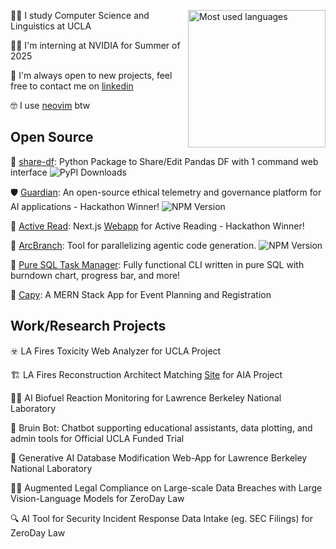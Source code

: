 <a href="#"><img align="right" src="https://github-readme-stats.vercel.app/api/top-langs/?username=rohanadwankar&layout=compact&theme=transparent" height="220px" alt="Most used languages"></a>


👨‍🎓 I study Computer Science and Linguistics at UCLA

👨‍💼 I'm interning at NVIDIA for Summer of 2025

👐 I'm always open to new projects, feel free to contact me on [linkedin](https://www.linkedin.com/in/rohanadwankar/)

🤓 I use [neovim](https://github.com/RohanAdwankar/nvim) btw 

## Open Source

🐼 [share-df](https://github.com/RohanAdwankar/share-df): Python Package to Share/Edit Pandas DF with 1 command web interface <img src="https://static.pepy.tech/badge/share-df" alt="PyPI Downloads">

🛡️ [Guardian](https://github.com/RohanAdwankar/guardian): An open-source ethical telemetry and governance platform for AI applications - Hackathon Winner! <img alt="NPM Version" src="https://img.shields.io/npm/v/guardian-ai">

📖 [Active Read](https://github.com/RohanAdwankar/active-read): Next.js [Webapp](https://active-read.vercel.app/) for Active Reading - Hackathon Winner!

👾 [ArcBranch](https://github.com/RohanAdwankar/arcbranch): Tool for parallelizing agentic code generation. <img alt="NPM Version" src="https://img.shields.io/npm/v/arcbranch">

🧮 [Pure SQL Task Manager](https://github.com/RohanAdwankar/pureSQLCLI): Fully functional CLI written in pure SQL with burndown chart, progress bar, and more!

📆 [Capy](https://github.com/RohanAdwankar/capy): A MERN Stack App for Event Planning and Registration

## Work/Research Projects

☣️ LA Fires Toxicity Web Analyzer for UCLA Project 

🏗️ LA Fires Reconstruction Architect Matching [Site](https://acm-palisades.vercel.app/) for AIA Project

🧑‍🔬 AI Biofuel Reaction Monitoring for Lawrence Berkeley National Laboratory

🏫 Bruin Bot: Chatbot supporting educational assistants, data plotting, and admin tools for Official UCLA Funded Trial

🤖 Generative AI Database Modification Web-App for Lawrence Berkeley National Laboratory

🧑‍⚖️ Augmented Legal Compliance on Large-scale Data Breaches with Large Vision-Language Models for ZeroDay Law

🔍 AI Tool for Security Incident Response Data Intake (eg. SEC Filings) for ZeroDay Law
